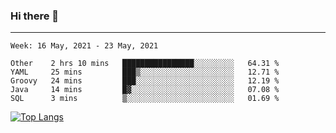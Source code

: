### Hi there 👋
---
<!--START_SECTION:waka-->
```text
Week: 16 May, 2021 - 23 May, 2021

Other    2 hrs 10 mins   ████████████████░░░░░░░░░   64.31 % 
YAML     25 mins         ███▒░░░░░░░░░░░░░░░░░░░░░   12.71 % 
Groovy   24 mins         ███░░░░░░░░░░░░░░░░░░░░░░   12.19 % 
Java     14 mins         █▓░░░░░░░░░░░░░░░░░░░░░░░   07.08 % 
SQL      3 mins          ▒░░░░░░░░░░░░░░░░░░░░░░░░   01.69 % 
```
<!--END_SECTION:waka-->

[![Top Langs](https://github-readme-stats.vercel.app/api/top-langs/?username=HyunAh-iia&layout=compact)](https://github.com/anuraghazra/github-readme-stats)
<!--
**HyunAh-iia/HyunAh-iia** is a ✨ _special_ ✨ repository because its `README.md` (this file) appears on your GitHub profile.

Here are some ideas to get you started:

- 🔭 I’m currently working on ...
- 🌱 I’m currently learning ...
- 👯 I’m looking to collaborate on ...
- 🤔 I’m looking for help with ...
- 💬 Ask me about ...
- 📫 How to reach me: ...
- 😄 Pronouns: ...
- ⚡ Fun fact: ...
-->
